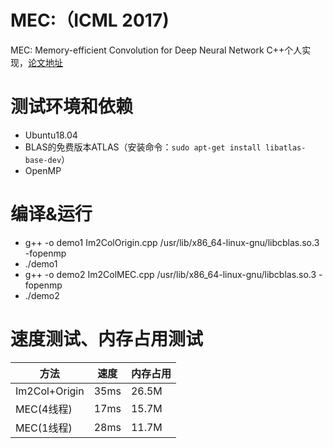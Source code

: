 # MEC:（ICML 2017)

MEC: Memory-efficient Convolution for Deep Neural Network C++个人实现，[论文地址](https://arxiv.org/abs/1706.06873v1)

# 测试环境和依赖

- Ubuntu18.04
- BLAS的免费版本ATLAS（安装命令：`sudo apt-get install libatlas-base-dev`）
- OpenMP

# 编译&运行
- g++ -o demo1 Im2ColOrigin.cpp /usr/lib/x86_64-linux-gnu/libcblas.so.3 -fopenmp 
- ./demo1
- g++ -o demo2 Im2ColMEC.cpp /usr/lib/x86_64-linux-gnu/libcblas.so.3 -fopenmp 
- ./demo2

# 速度测试、内存占用测试

|方法|速度|内存占用|
|--|--|--|
|Im2Col+Origin|35ms|26.5M|
|MEC(4线程)|17ms|15.7M|
|MEC(1线程)|28ms|11.7M|










